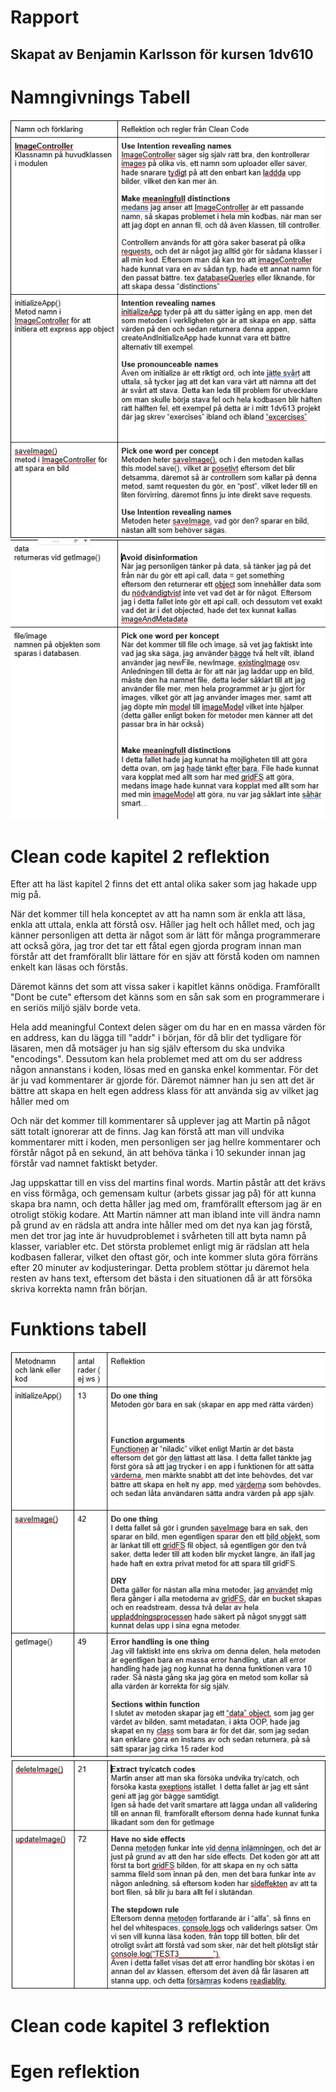 # Rapport

## Skapat av Benjamin Karlsson för kursen 1dv610



# Namngivnings Tabell

![alt text](image.png)
![alt text](image-1.png)

# Clean code kapitel 2 reflektion

Efter att ha läst kapitel 2 finns det ett antal olika saker som jag hakade upp mig på. 

När det kommer till hela konceptet av att ha namn som är enkla att läsa, enkla att uttala, enkla att förstå osv. Håller jag helt och hållet med, och jag känner personligen att detta är något som är lätt för många programmerare att också göra, jag tror det tar ett fåtal egen gjorda program innan man förstår att det framförallt blir lättare för en sjäv att förstå koden om namnen enkelt kan läsas och förstås.

Däremot känns det som att vissa saker i kapitlet känns onödiga. Framförallt "Dont be cute" eftersom det känns som en sån sak som en programmerare i en seriös miljö själv borde veta. 

Hela add meaningful Context delen säger om du har en en massa värden för en address, kan du lägga till "addr" i början, för då blir det tydligare för läsaren, men då motsäger ju han sig själv eftersom du ska undvika "encodings". Dessutom kan hela problemet med att om du ser address någon annanstans i koden, lösas med en ganska enkel kommentar. För det är ju vad kommentarer är gjorde för. Däremot nämner han ju sen att det är bättre att skapa en helt egen address klass för att använda sig av vilket jag håller med om

Och när det kommer till kommentarer så upplever jag att Martin på något sätt totalt ignorerar att de finns. Jag kan förstå att man vill undvika kommentarer mitt i koden, men personligen ser jag hellre kommentarer och förstår något på en sekund, än att behöva tänka i 10 sekunder innan jag förstår vad namnet faktiskt betyder.

Jag uppskattar till en viss del martins final words. Martin påstår att det krävs en viss förmåga, och gemensam kultur (arbets gissar jag på) för att kunna skapa bra namn, och detta håller jag med om, framförallt eftersom jag är en otroligt stökig kodare. Att Martin nämner att man ibland inte vill ändra namn på grund av en rädsla att andra inte håller med om det nya kan jag förstå, men det tror jag inte är huvudproblemet i svårheten till att byta namn på klasser, variabler etc. Det största problemet enligt mig är rädslan att hela kodbasen fallerar, vilket den oftast gör, och inte kommer sluta göra förräns efter 20 minuter av kodjusteringar. Detta problem stöttar ju däremot hela resten av hans text, eftersom det bästa i den situationen då är att försöka skriva korrekta namn från början.


# Funktions tabell

![alt text](image-2.png)
![alt text](image-3.png)


# Clean code kapitel 3 reflektion


# Egen reflektion













